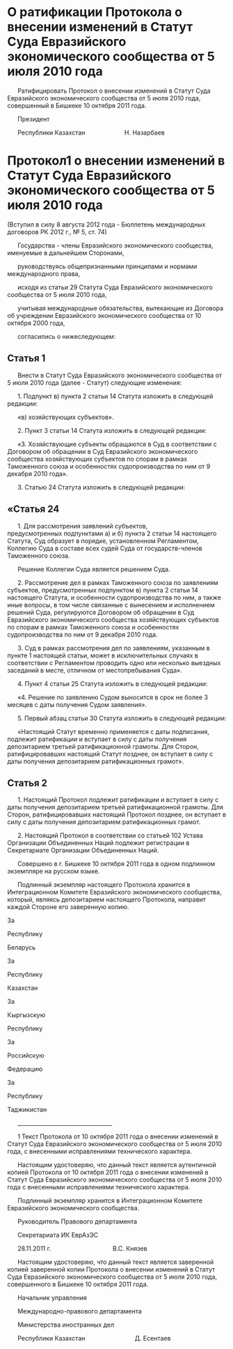 # О ратификации Протокола о внесении изменений в Статут Суда Евразийского экономического сообщества от 5 июля 2010 года

      Ратифицировать Протокол о внесении изменений в Статут Суда Евразийского экономического сообщества от 5 июля 2010 года, совершенный в Бишкеке 10 октября 2011 года.

      Президент

      Республики Казахстан                       Н. Назарбаев

# Протокол1 о внесении изменений в Статут Суда Евразийского экономического сообщества от 5 июля 2010 года

(Вступил в силу 8 августа 2012 года - Бюллетень международных договоров РК 2012 г., № 5, ст. 74)

      Государства - члены Евразийского экономического сообщества, именуемые в дальнейшем Сторонами,

      руководствуясь общепризнанными принципами и нормами международного права,

      исходя из статьи 29 Статута Суда Евразийского экономического сообщества от 5 июля 2010 года,

      учитывая международные обязательства, вытекающие из Договора об учреждении Евразийского экономического сообщества от 10 октября 2000 года,

      согласились о нижеследующем:

## Статья 1

      Внести в Статут Суда Евразийского экономического сообщества от 5 июля 2010 года (далее - Статут) следующие изменения:

      1. Подпункт в) пункта 2 статьи 14 Статута изложить в следующей редакции:

      «в) хозяйствующих субъектов».

      2. Пункт 3 статьи 14 Статута изложить в следующей редакции:

      «3. Хозяйствующие субъекты обращаются в Суд в соответствии с Договором об обращении в Суд Евразийского экономического сообщества хозяйствующих субъектов по спорам в рамках Таможенного союза и особенностях судопроизводства по ним от 9 декабря 2010 года».

      3. Статью 24 Статута изложить в следующей редакции:

## «Статья 24

      1. Для рассмотрения заявлений субъектов, предусмотренных подпунктами а) и б) пункта 2 статьи 14 настоящего Статута, Суд образует в порядке, установленном Регламентом, Коллегию Суда в составе всех судей Суда от государств-членов Таможенного союза.

      Решение Коллегии Суда является решением Суда.

      2. Рассмотрение дел в рамках Таможенного союза по заявлениям субъектов, предусмотренных подпунктом в) пункта 2 статьи 14 настоящего Статута, и особенности судопроизводства по ним, а также иные вопросы, в том числе связанные с вынесением и исполнением решений Суда, регулируются Договором об обращении в Суд Евразийского экономического сообщества хозяйствующих субъектов по спорам в рамках Таможенного союза и особенностях судопроизводства по ним от 9 декабря 2010 года.

      3. Суд в рамках рассмотрения дел по заявлениям, указанным в пункте 1 настоящей статьи, может в исключительных случаях в соответствии с Регламентом проводить одно или несколько выездных заседаний в месте, отличном от местопребывания Суда».

      4. Пункт 4 статьи 25 Статута изложить в следующей редакции:

      «4. Решение по заявлению Судом выносится в срок не более 3 месяцев с даты получения Судом заявления».

      5. Первый абзац статьи 30 Статута изложить в следующей редакции:

      «Настоящий Статут временно применяется с даты подписания, подлежит ратификации и вступает в силу с даты получения депозитарием третьей ратификационной грамоты. Для Сторон, ратифицировавших настоящий Статут позднее, он вступает в силу с даты получения депозитарием ратификационных грамот».

## Статья 2

      1. Настоящий Протокол подлежит ратификации и вступает в силу с даты получения депозитарием третьей ратификационной грамоты. Для Сторон, ратифицировавших настоящий Протокол позднее, он вступает в силу с даты получения депозитарием ратификационных грамот.

      2. Настоящий Протокол в соответствии со статьей 102 Устава Организации Объединенных Наций подлежит регистрации в Секретариате Организации Объединенных Наций.

      Совершено в г. Бишкеке 10 октября 2011 года в одном подлинном экземпляре на русском языке.

      Подлинный экземпляр настоящего Протокола хранится в Интеграционном Комитете Евразийского экономического сообщества, который, являясь депозитарием настоящего Протокола, направит каждой Стороне его заверенную копию.

За

Рес­пуб­ли­ку

Бе­ла­русь

За

Рес­пуб­ли­ку

Ка­зах­стан

За

Кыр­гыз­скую

Рес­пуб­ли­ку

За

Рос­сий­скую

Фе­де­ра­цию

За

Рес­пуб­ли­ку

Та­джи­ки­стан

      __________________________________

      1 Текст Протокола от 10 октября 2011 года о внесении изменений в Статут Суда Евразийского экономического сообщества от 5 июля 2010 года, с внесенными исправлениями технического характера.

      Настоящим удостоверяю, что данный текст является аутентичной копией Протокола от 10 октября 2011 года о внесении изменений в Статут Суда Евразийского экономического сообщества от 5 июля 2010 года с внесенными исправлениями технического характера.

      Подлинный экземпляр хранится в Интеграционном Комитете Евразийского экономического сообщества.

      Руководитель Правового департамента

      Секретариата ИК ЕврАзЭС

      28.11.2011 г.                                    В.С. Князев

      Настоящим удостоверяю, что данный текст является заверенной копией заверенной копии Протокола о внесении изменений в Статут Суда Евразийского экономического сообщества от 5 июля 2010 года, совершенного в Бишкеке 10 октября 2011 года.

      Начальник управления

      Международно-правового департамента

      Министерства иностранных дел

      Республики Казахстан                             Д. Есентаев

